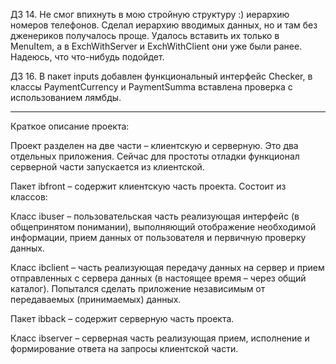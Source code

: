 ДЗ 14. Не смог впихнуть в мою стройную структуру :) иерархию номеров телефонов. Сделал иерархию вводимых данных, но и там без дженериков получалось проще. Удалось вставить их только в MenuItem, а в ExchWithServer и ExchWithClient они уже были ранее. Надеюсь, что что-нибудь подойдет.

ДЗ 16. В пакет inputs добавлен функциональный интерфейс Checker, в классы PaymentCurrency и PaymentSumma вставлена проверка с использованием лямбды.
__________________________
Краткое описание проекта:

Проект разделен на две части – клиентскую и серверную. Это два отдельных приложения. Сейчас для простоты отладки функционал серверной части запускается из клиентской.

Пакет ibfront – содержит клиентскую часть проекта. Состоит из классов:

Класс ibuser – пользовательская часть реализующая интерфейс (в общепринятом понимании), выполняющий отображение необходимой информации, прием данных от пользователя и первичную проверку данных.

Класс ibclient – часть реализующая передачу данных на сервер и прием отправленных с сервера данных (в настоящее время – через общий каталог). Попытался сделать приложение независимым от передаваемых (принимаемых) данных.
 
Пакет ibback – содержит серверную часть проекта.

Класс ibserver – серверная часть реализующая прием, исполнение и формирование ответа на запросы клиентской части.



